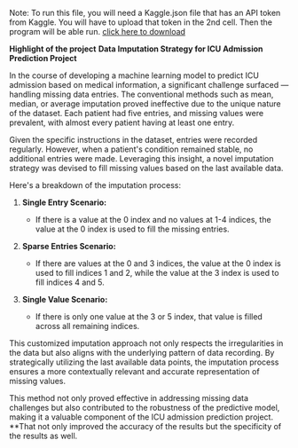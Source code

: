 Note: To run this file, you will need a Kaggle.json file that has an API token from Kaggle. You will have to upload that token in the 2nd cell. Then the program will be able run. [click here to download]([(https://drive.google.com/file/d/1DxR-pfG8j7n0INhKo0dmvo64u6915CCn/view?usp=share_link)https://drive.google.com/file/d/1DxR-pfG8j7n0INhKo0dmvo64u6915CCn/view?usp=share_link])

****Highlight of the project****
**Data Imputation Strategy for ICU Admission Prediction Project**

In the course of developing a machine learning model to predict ICU admission based on medical information, a significant challenge surfaced — handling missing data entries. The conventional methods such as mean, median, or average imputation proved ineffective due to the unique nature of the dataset. Each patient had five entries, and missing values were prevalent, with almost every patient having at least one entry.

Given the specific instructions in the dataset, entries were recorded regularly. However, when a patient's condition remained stable, no additional entries were made. Leveraging this insight, a novel imputation strategy was devised to fill missing values based on the last available data.

Here's a breakdown of the imputation process:

1. **Single Entry Scenario:**
   - If there is a value at the 0 index and no values at 1-4 indices, the value at the 0 index is used to fill the missing entries.

2. **Sparse Entries Scenario:**
   - If there are values at the 0 and 3 indices, the value at the 0 index is used to fill indices 1 and 2, while the value at the 3 index is used to fill indices 4 and 5.

3. **Single Value Scenario:**
   - If there is only one value at the 3 or 5 index, that value is filled across all remaining indices.

This customized imputation approach not only respects the irregularities in the data but also aligns with the underlying pattern of data recording. By strategically utilizing the last available data points, the imputation process ensures a more contextually relevant and accurate representation of missing values.

This method not only proved effective in addressing missing data challenges but also contributed to the robustness of the predictive model, making it a valuable component of the ICU admission prediction project.
**That not only improved the accuracy of the results but the specificity of the results as well.
